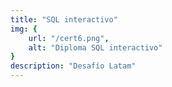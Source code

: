 ```yaml
---
title: "SQL interactivo"
img: {
    url: "/cert6.png",
    alt: "Diploma SQL interactivo"
}
description: "Desafío Latam"
---
```

